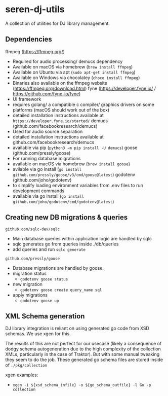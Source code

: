 # seren-dj-utils
A collection of utilities for DJ library management.


## Dependencies

ffmpeg (https://ffmpeg.org/)
- Required for audio processing/ demucs dependency
- Available on macOS via homebrew (`brew install ffmpeg`)
- Available on Ubuntu via apt (`sudo apt-get install ffmpeg`)
- Available on Windows via chocolatey (`choco install ffmpeg`)
- Binaries also available on the ffmpeg website (https://ffmpeg.org/download.html)
fyne (https://developer.fyne.io/ / https://github.com/fyne-io/fyne)
- UI framework
- requires golang/ a compatible c compiler/ graphics drivers on some platforms (macOS should work out of the box)
- detailed installation instructions available at `https://developer.fyne.io/started/`
demucs (github.com/facebookresearch/demucs)
- Used for audio source separation
- detailed installation instructions available at github.com/facebookresearch/demucs
- available via pip (`python3 -m pip install -U demucs`)
goose (github.com/pressly/goose)
- For running database migrations
- available on macOS via homebrew (`brew install goose`)
- avilable via go install (`go install github.com/pressly/goose/v3/cmd/goose@latest`)
godotenv (github.com/joho/godotenv)
- to simplify loading environment variables from .env files to run development commands
- available via go install (`go install github.com/joho/godotenv/cmd/godotenv@latest`)

## Creating new DB migrations & queries
`github.com/sqlc-dev/sqlc`
- Main database queries within application logic are handled by sqlc
- sqlc generates go from queries inside ./db/queries
- add queries and run `sqlc generate`

`github.com/pressly/goose`
- Database migrations are handled by goose.
- migration status
    - `godotenv goose status`
- new migration
    - `godotenv goose create query_name sql`
- apply migrations
    - `godotenv goose up`

## XML Schema generation

DJ library integration is reliant on using generated go code from XSD schemas. We use xgen for this.

The results of this are not perfect for our usecase (likely a consequence of dodgy schema autogeneration due to the high complexity of the collection XMLs, particularly in the case of Traktor). But with some manual tweaking they seem to do the job. These generated go schema files are stored inside of `./pkg/collection`

xgen examples:
- `xgen -i ${xsd_schema_infile} -o ${go_schema_outfile} -l Go -p collection`

